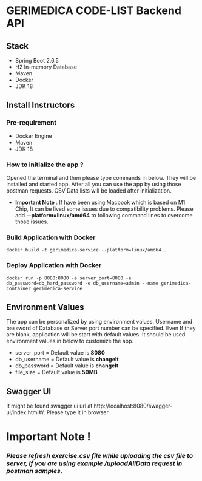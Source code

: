 # GERIMEDICA CODE-LIST Backend API

## Stack

- Spring Boot 2.6.5
- H2 In-memory Database
- Maven
- Docker
- JDK 18

## Install Instructors

### Pre-requirement
- Docker Engine
- Maven
- JDK 18

### How to initialize the app ?
Opened the terminal and then please type commands in below. They will be installed and started app. After all you can use the app by using those postman requests. CSV Data lists will be loaded after initialization.

- **Important Note** : If have been using Macbook which is based on M1 Chip, It can be lived some issues due to compatibility problems. Please add **--platform=linux/amd64** to following command lines to overcome those issues.

### Build Application with Docker
``` 
docker build -t gerimedica-service --platform=linux/amd64 .
```
### Deploy Application with Docker
``` 
docker run -p 8080:8080 -e server_port=8080 -e db_password=db_hard_password -e db_username=admin --name gerimedica-container gerimedica-service
```

## Environment Values
The app can be personalized by using environment values. Username and password of Database or Server port number can be specified. Even If they are blank, application will be start with default values. It should be used environment values in below to customize the app.

- server_port = Default value is **8080**
- db_username = Default value is **changeIt**
- db_password = Default value is **changeIt**
- file_size = Default value is **50MB**

## Swagger UI

It might be found swagger ui url at http://localhost:8080/swagger-ui/index.html#/. Please type it in browser.

# Important Note !

### *Please refresh exercise.csv file while uploading the csv file to server, If you are using example /uploadAllData request in postman samples.*
